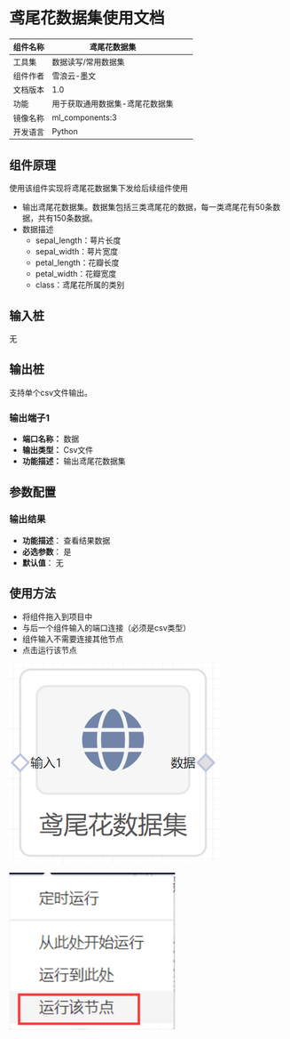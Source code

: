 # 鸢尾花数据集使用文档
| 组件名称 | 鸢尾花数据集 |  |  |
| --- | --- | --- | --- |
| 工具集 | 数据读写/常用数据集 |  |  |
| 组件作者 | 雪浪云-墨文 |  |  |
| 文档版本 | 1.0 |  |  |
| 功能 | 用于获取通用数据集-鸢尾花数据集 |  |  |
| 镜像名称 | ml_components:3 |  |  |
| 开发语言 | Python |  |  |

## 组件原理
使用该组件实现将鸢尾花数据集下发给后续组件使用


- 输出鸢尾花数据集。数据集包括三类鸢尾花的数据，每一类鸢尾花有50条数据，共有150条数据。
- 数据描述
    - sepal_length：萼片长度
    - sepal_width：萼片宽度
    - petal_length：花瓣长度
    - petal_width：花瓣宽度
    - class：鸢尾花所属的类别


## 输入桩
无

## 输出桩
支持单个csv文件输出。
### 输出端子1

- **端口名称：** 数据
- **输出类型：** Csv文件
- **功能描述：** 输出鸢尾花数据集

## 参数配置
### 输出结果

- **功能描述**： 查看结果数据
- **必选参数**： 是
- **默认值**： 无

## 使用方法
- 将组件拖入到项目中
- 与后一个组件输入的端口连接（必须是csv类型）
- 组件输入不需要连接其他节点
- 点击运行该节点

![](./img/鸢尾花数据集.png)

![](./img/1568086602280-f3f7a128-867e-458b-b13a-917dc628f8ac.png)
